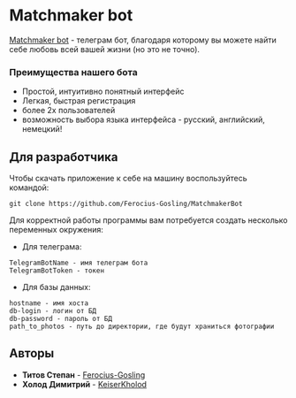 # Matchmaker bot
[Matchmaker bot](https://t.me/mathmaker_bot) - телеграм бот, благодаря которому вы можете найти себе любовь всей вашей жизни (но это не точно).

### Преимущества нашего бота
* Простой, интуитивно понятный интерфейс
* Легкая, быстрая регистрация
* более 2х пользователей 
* возможность выбора языка интерфейса - русский, английский, немецкий!

## Для разработчика
Чтобы скачать приложение к себе на машину воспользуйтесь командой:
```
git clone https://github.com/Ferocius-Gosling/MatchmakerBot
```
Для корректной работы программы вам потребуется создать несколько переменных окружения:
* Для телеграма:
```
TelegramBotName - имя телеграм бота
TelegramBotToken - токен
```
* Для базы данных:
```
hostname - имя хоста
db-login - логин от БД
db-password - пароль от БД
path_to_photos - путь до директории, где будут храниться фотографии 
```
## Авторы

* **Титов Степан** - [Ferocius-Gosling](https://github.com/Ferocius-Gosling)
* **Холод Димитрий** - [KeiserKholod](https://github.com/KeiserKholod)
